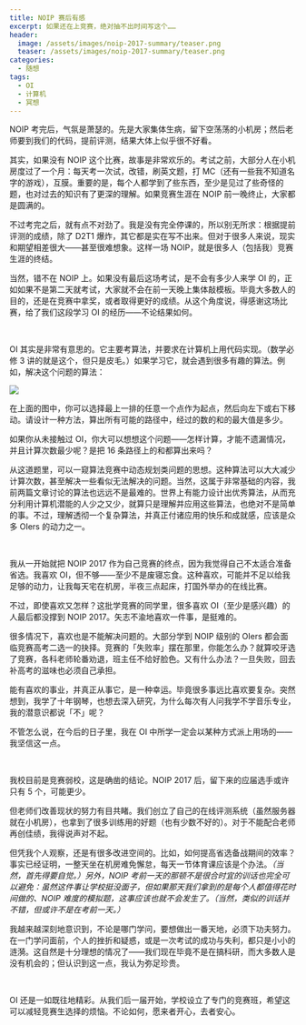 ```yaml
---
title: NOIP 赛后有感
excerpt: 如果还在上竞赛，绝对抽不出时间写这个……
header:
  image: /assets/images/noip-2017-summary/teaser.png
  teaser: /assets/images/noip-2017-summary/teaser.png
categories: 
  - 随想
tags:
  - OI
  - 计算机
  - 冥想
---
```


NOIP 考完后，气氛是萧瑟的。先是大家集体生病，留下空荡荡的小机房；然后老师要到我们的代码，提前评测，结果大体上似乎很不好看。

其实，如果没有 NOIP 这个比赛，故事是非常欢乐的。考试之前，大部分人在小机房度过了一个月：每天考一次试，改错，刷英文题，打 MC（还有一些我不知道名字的游戏），互膜。重要的是，每个人都学到了些东西，至少是见过了些奇怪的题，也对过去的知识有了更深的理解。如果竞赛生涯在 NOIP 前一晚终止，大家都是圆满的。

不过考完之后，就有点不对劲了。我是没有完全停课的，所以别无所求：根据提前评测的成绩，除了 D2T1 爆炸，其它都是实在写不出来。但对于很多人来说，现实和期望相差很大——甚至很难想象。这样一场 NOIP，就是很多人（包括我）竞赛生涯的终结。

当然，错不在 NOIP 上。如果没有最后这场考试，是不会有多少人来学 OI 的，正如如果不是第二天就考试，大家就不会在前一天晚上集体敲模板。毕竟大多数人的目的，还是在竞赛中拿奖，或者取得更好的成绩。从这个角度说，得感谢这场比赛，给了我们这段学习 OI 的经历——不论结果如何。

&nbsp;

OI 其实是非常有意思的。它主要考算法，并要求在计算机上用代码实现。（数学必修 3 讲的就是这个，但只是皮毛。）如果学习它，就会遇到很多有趣的算法。例如，解决这个问题的算法：

![](/assets/images/noip-2017-summary/dp.png)

在上面的图中，你可以选择最上一排的任意一个点作为起点，然后向左下或右下移动。请设计一种方法，算出所有可能的路径中，经过的数的和的最大值是多少。

如果你从未接触过 OI，你大可以想想这个问题——怎样计算，才能不遗漏情况，并且计算次数最少呢？是把 16 条路径上的和都算出来吗？

从这道题里，可以一窥算法竞赛中动态规划类问题的思想。这种算法可以大大减少计算次数，甚至解决一些看似无法解决的问题。当然，这属于非常基础的内容，我前两篇文章讨论的算法也远远不是最难的。世界上有能力设计出优秀算法，从而充分利用计算机潜能的人少之又少，就算只是理解并应用这些算法，也绝对不是简单的事。不过，理解透彻一个复杂算法，并真正付诸应用的快乐和成就感，应该是众多 OIers 的动力之一。

&nbsp;

我从一开始就把 NOIP 2017 作为自己竞赛的终点，因为我觉得自己不太适合准备省选。我喜欢 OI，但不够——至少不是废寝忘食。这种喜欢，可能并不足以给我足够的动力，让我每天宅在机房，半夜三点起床，打国外举办的在线比赛。

不过，即使喜欢又怎样？这批学竞赛的同学里，很多喜欢 OI（至少是感兴趣）的人最后都没撑到 NOIP 2017。矢志不渝地喜欢一件事，是挺难的。

很多情况下，喜欢也是不能解决问题的。大部分学到 NOIP 级别的 OIers 都会面临竞赛高考二选一的抉择。竞赛的「失败率」摆在那里，你能怎么办？就算咬牙选了竞赛，各科老师轮番劝退，班主任不给好脸色。又有什么办法？一旦失败，回去补高考的滋味也必须自己承担。

能有喜欢的事业，并真正从事它，是一种幸运。毕竟很多事远比喜欢要复杂。突然想到，我学了十年钢琴，也想去深入研究，为什么每次有人问我学不学音乐专业，我的潜意识都说「不」呢？

不管怎么说，在今后的日子里，我在 OI 中所学一定会以某种方式派上用场的——我坚信这一点。

&nbsp;

我校目前是竞赛弱校，这是确凿的结论。NOIP 2017 后，留下来的应届选手或许只有 5 个，可能更少。

但老师们改善现状的努力有目共睹。我们创立了自己的在线评测系统（虽然服务器就在小机房），也拿到了很多训练用的好题（也有少数不好的）。对于不能配合老师再创佳绩，我得说声对不起。

但凭我个人观察，还是有很多改进空间的。比如，如何提高省选备战期间的效率？事实已经证明，一整天坐在机房难免懈怠，每天一节体育课应该是个办法。*（当然，首先得要自觉。）*另外，NOIP 考前一天的那顿不是很合时宜的训话也完全可以避免：虽然这件事让学校挺没面子，但如果那天我们拿到的是每个人都值得花时间做的、NOIP 难度的模拟题，这事应该也就不会发生了。*（当然，类似的训话并不错，但或许不是在考前一天。）*

我越来越深刻地意识到，不论是哪门学问，要想做出一番天地，必须下功夫努力。在一门学问面前，个人的挫折和疑惑，或是一次考试的成功与失利，都只是小小的涟漪。这自然是十分理想的情况了——我们现在毕竟不是在搞科研，而大多数人是没有机会的；但认识到这一点，我认为弥足珍贵。

&nbsp;

OI 还是一如既往地精彩。从我们后一届开始，学校设立了专门的竞赛班，希望这可以减轻竞赛生选择的烦恼。不论如何，愿来者开心，去者安心。
